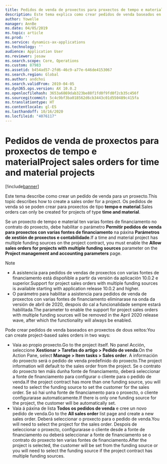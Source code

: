 ```yaml
---
title: Pedidos de venda de proxectos para proxectos de tempo e material
description: Este tema explica como crear pedidos de venda baseados en proxectos para proxectos de tempo e material.
author: Yowelle
manager: AnnBe
ms.date: 04/05/2019
ms.topic: article
ms.prod: ''
ms.service: dynamics-ax-applications
ms.technology: ''
audience: Application User
ms.reviewer: josaw
ms.search.scope: Core, Operations
ms.custom: 87983
ms.assetid: b454ad57-2fd6-46c9-a77e-646de4153067
ms.search.region: Global
ms.author: andchoi
ms.search.validFrom: 2019-04-05
ms.dyn365.ops.version: AX 10.0.2
ms.openlocfilehash: 3653a6869dab323be88f1fd0f9fd0f2cb35c456f
ms.sourcegitcommit: 5c4c9bf3ba018562d6cb3443c01d550489c415fa
ms.translationtype: HT
ms.contentlocale: gl-ES
ms.lasthandoff: 10/16/2020
ms.locfileid: "4076117"
---
```

# <a name="project-sales-orders-for-time-and-material-projects"></a><span data-ttu-id="e1acf-103">Pedidos de venda de proxectos para proxectos de tempo e material</span><span class="sxs-lookup"><span data-stu-id="e1acf-103">Project sales orders for time and material projects</span></span>

[!include[banner](../includes/banner.md)]

<span data-ttu-id="e1acf-104">Este tema describe como crear un pedido de venda para un proxecto.</span><span class="sxs-lookup"><span data-stu-id="e1acf-104">This topic describes how to create a sales order for a project.</span></span> <span data-ttu-id="e1acf-105">Os pedidos de venda só se poden crear para proxectos de tipo **tempo e material**.</span><span class="sxs-lookup"><span data-stu-id="e1acf-105">Sales orders can only be created for projects of type **time and material**.</span></span>

<span data-ttu-id="e1acf-106">Se un proxecto de tempo e material ten varias fontes de financiamento no contrato do proxecto, debe habilitar o parámetro **Permitir pedidos de venda para proxectos con varias fontes de financiamento** na páxina **Parámetros de xestión de proxectos e contabilidade**.</span><span class="sxs-lookup"><span data-stu-id="e1acf-106">If a time and material project has multiple funding sources on the project contract, you must enable the **Allow sales orders for projects with multiple funding sources** parameter on the **Project management and accounting parameters** page.</span></span> 

> [!NOTE]
> - <span data-ttu-id="e1acf-107">A asistencia para pedidos de vendas de proxectos con varias fontes de financiamento está dispoñible a partir da versión da aplicación 10.0.2 e superior.</span><span class="sxs-lookup"><span data-stu-id="e1acf-107">Support for project sales orders with multiple funding sources is available starting with application release 10.0.2 and higher.</span></span>
> - <span data-ttu-id="e1acf-108">O parámetro para habilitar a asistencia para pedidos de venda de proxectos con varias fontes de financiamento eliminarase na onda da versión de abril de 2020, despois do cal a funcionalidade sempre estará habilitada.</span><span class="sxs-lookup"><span data-stu-id="e1acf-108">The parameter to enable the support for project sales orders with multiple funding sources will be removed in the April 2020 release wave, after which the functionality will always be enabled.</span></span>

<span data-ttu-id="e1acf-109">Pode crear pedidos de venda baseados en proxectos de dous xeitos:</span><span class="sxs-lookup"><span data-stu-id="e1acf-109">You can create project-based sales orders in two ways:</span></span>

- <span data-ttu-id="e1acf-110">Vaia ao propio proxecto.</span><span class="sxs-lookup"><span data-stu-id="e1acf-110">Go to the project itself.</span></span> <span data-ttu-id="e1acf-111">No panel Acción, seleccione **Xestionar > Tarefas do artigo > Pedido de venda**.</span><span class="sxs-lookup"><span data-stu-id="e1acf-111">On the Action Pane, select **Manage > Item tasks > Sales order**.</span></span> <span data-ttu-id="e1acf-112">A información do proxecto será o pedido de venda predefinido do proxecto.</span><span class="sxs-lookup"><span data-stu-id="e1acf-112">The project information will default to the sales order from the project.</span></span> <span data-ttu-id="e1acf-113">Se o contrato do proxecto ten máis dunha fonte de financiamento, deberá seleccionar a fonte de financiamento para configurar o cliente para o pedido de venda.</span><span class="sxs-lookup"><span data-stu-id="e1acf-113">If the project contract has more than one funding source, you will need to select the funding source to set the customer for the sales order.</span></span> <span data-ttu-id="e1acf-114">Se só hai unha fonte de financiamento para o proxecto, o cliente configurarase automaticamente.</span><span class="sxs-lookup"><span data-stu-id="e1acf-114">If there is only one funding source for the project, the customer will be automatically set.</span></span>
- <span data-ttu-id="e1acf-115">Vaia á páxina de lista **Todos os pedidos de venda** e cree un novo pedido de venda.</span><span class="sxs-lookup"><span data-stu-id="e1acf-115">Go to the **All sales order** list page and create a new sales order.</span></span> <span data-ttu-id="e1acf-116">Deberá seleccionar o proxecto para o pedido de venda.</span><span class="sxs-lookup"><span data-stu-id="e1acf-116">You will need to select the project for the sales order.</span></span> <span data-ttu-id="e1acf-117">Despois de seleccionar o proxecto, configurarase o cliente desde a fonte de financiamento ou deberá seleccionar a fonte de financiamento se o contrato do proxecto ten varias fontes de financiamento.</span><span class="sxs-lookup"><span data-stu-id="e1acf-117">After the project is selected, the customer will be set from the funding source or you will need to select the funding source if the project contract has multiple funding sources.</span></span>

